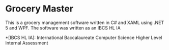 # Grocery Master
This is a grocery management software written in C# and XAML using .NET 5 and WPF. The software was written as an IBCS HL IA

*[IBCS HL IA]: International Baccalaureate Computer Science Higher Level Internal Assessment
